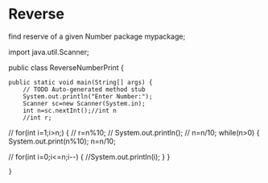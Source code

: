 # Reverse
find reserve of a given Number
package mypackage;

import java.util.Scanner;

public class ReverseNumberPrint {

	public static void main(String[] args) {
		// TODO Auto-generated method stub
		System.out.println("Enter Number:");
		Scanner sc=new Scanner(System.in);
		int n=sc.nextInt();//int n
		//int r;
//		for(int i=1;i>n;) {
//			r=n%10;
//			System.out.println();
//			n=n/10;
	while(n>0) {
			System.out.print(n%10);
			n=n/10;
		
		
//		for(int i=0;i<=n;i--) { 
			//System.out.println(i);
		}
		}

	}

